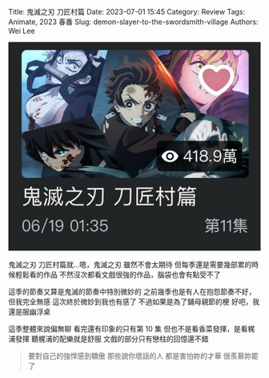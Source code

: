 Title: 鬼滅之刃 刀匠村篇
Date: 2023-07-01 15:45
Category: Review
Tags: Animate, 2023 春番
Slug: demon-slayer-to-the-swordsmith-village
Authors: Wei Lee

<!--more-->

![demon-slayer-to-the-swordsmith-village](/images/post-images/2023-demon-slayer-to-the-swordsmith-village/demon-slayer-to-the-swordsmith-village.jpg)

鬼滅之刃 刀匠村篇就...嗯，鬼滅之刃
雖然不會太期待
但每季還是需要幾部累的時候輕鬆看的作品
不然沒次都看文戲很強的作品，腦袋也會有點受不了

這季的節奏又算是鬼滅的節奏中特別微妙的
之前幾季也是有人在抱怨節奏不好，但我完全無感
這次終於微妙到我也有感了
不過如果是為了鋪母親節的梗
好吧，我還是服幽浮桌

這季整體來說偏無聊
看完還有印象的只有第 10 集
但也不是看香菜發揮，是看梶浦發揮
聽梶浦的配樂就是舒服
文戲的部分只有戀柱的回憶還不錯

> 要對自己的強悍感到驕傲
> 那些說你壞話的人
> 都是害怕妳的才華
> 很羨慕妳罷了
